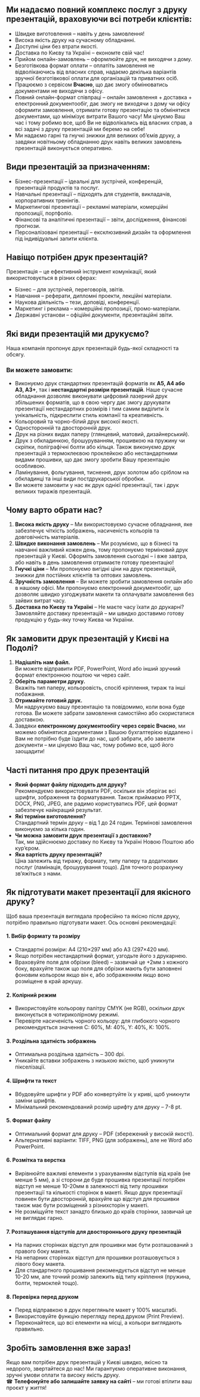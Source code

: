 ## Ми надаємо повний комплекс послуг з друку презентацій, враховуючи всі потреби клієнтів:

- Швидке виготовлення – навіть у день замовлення!
- Висока якість друку на сучасному обладнанні.
- Доступні ціни без втрати якості.
- Доставка по Києву та Україні – економте свій час!
- Прийом онлайн-замовлень – оформлюйте друк, не виходячи з дому.
- Безготівкова формат оплати – оплатіть замовлення не відволікаючись від власних справ, надаємо декілька варіантів зручної безготівкової оплати для організацій та приватних осіб.
- Працюємо з сервісом **Вчасно**, що дає змогу обмінюватись документами не виходячи з офісу.
- Повний онлайн-формат співпраці – онлайн замовлення + доставка + електронний документообіг, дає змогу не виходячи з дому чи офісу оформити замовлення, отримати готову презентацію та обмінятися документами, що мінімізує витрати Вашого часу! Ми цінуємо Ваш час і тому робимо все, щоб Ви не відволікались від власних справ, а всі задачі з друку презентацій ми беремо на себе!
- Ми надаємо гарні та гнучкі знижки для великих об’ємів друку, а завдяки новітньому обладнанню друк навіть великих замовлень презентацій виконується оперативно.

## Види презентацій за призначенням:

- Бізнес-презентації – ідеальні для зустрічей, конференцій, презентацій продуктів та послуг.
- Навчальні презентації – підходять для студентів, викладачів, корпоративних тренінгів.
- Маркетингові презентації – рекламні матеріали, комерційні пропозиції, портфоліо.
- Фінансові та аналітичні презентації – звіти, дослідження, фінансові прогнози.
- Персоналізовані презентації – ексклюзивний дизайн та оформлення під індивідуальні запити клієнта.

## Навіщо потрібен друк презентацій?

Презентація – це ефективний інструмент комунікації, який використовується в різних сферах:

- Бізнес – для зустрічей, переговорів, звітів.
- Навчання – реферати, дипломні проекти, лекційні матеріали.
- Наукова діяльність – тези, доповіді, конференції.
- Маркетинг і реклама – комерційні пропозиції, промо-матеріали.
- Державні установи – офіційні документи, презентаційні звіти.

## Які види презентацій ми друкуємо?

Наша компанія пропонує друк презентацій будь-якої складності та обсягу.

### Ви можете замовити:

- Виконуємо друк стандартних презентацій форматів як **А5, А4 або А3, А3+**, так і **нестандартні розміри презентацій**. Наше сучасне обладнання дозволяє виконувати цифровий лазерний друк збільшених форматів, що в свою чергу дає змогу друкувати презентації нестандартних розмірів і тим самим виділити їх унікальність, підкреслити стиль компанії та креативність.
- Кольоровий та чорно-білий друк високої якості.
- Односторонній та двосторонній друк.
- Друк на різних видах паперу (глянцевий, матовий, дизайнерський).
- Друк з обкладинкою, брошуруванням, прошивкою на пружину чи скріпки, поліграфічні болти або кільця. Також виконуємо друк презентацій з термоклеєвою проклейкою або нестандартними видами прошивки, що дає змогу зробити Вашу презентацію особливою.
- Ламінування, фольгування, тиснення, друк золотом або сріблом на обкладинці та інші види постдрукарської обробки.
- Ви можете замовити у нас як друк однієї презентації, так і друк великих тиражів презентацій.

## Чому варто обрати нас?

1. **Висока якість друку** – Ми використовуємо сучасне обладнання, яке забезпечує чіткість зображень, насиченість кольорів та довговічність матеріалів.
2. **Швидке виконання замовлень** – Ми розуміємо, що в бізнесі та навчанні важливий кожен день, тому пропонуємо терміновий друк презентацій у Києві. Оформіть замовлення сьогодні – і вже завтра, або навіть в день замовлення отримаєте готову презентацію!
3. **Гнучкі ціни** – Ми пропонуємо вигідні ціни на друк презентацій, знижки для постійних клієнтів та оптових замовлень.
4. **Зручність замовлення** – Ви можете зробити замовлення онлайн або в нашому офісі. Ми пропонуємо електронний документообіг, що дозволяє швидко узгоджувати макети та оплачувати замовлення без зайвих витрат часу.
5. **Доставка по Києву та Україні** – Не маєте часу їхати до друкарні? Замовляйте доставку презентацій – ми швидко доставимо готову продукцію у будь-яку точку Києва чи України.

## Як замовити друк презентацій у Києві на Подолі?

1. **Надішліть нам файл.**  
   Ви можете відправити PDF, PowerPoint, Word або інший зручний формат електронною поштою чи через сайт.
2. **Оберіть параметри друку.**  
   Вкажіть тип паперу, кольоровість, спосіб кріплення, тираж та інші побажання.
3. **Отримайте готовий друк.**  
   Ми надрукуємо вашу презентацію та повідомимо, коли вона буде готова. Ви можете забрати замовлення самостійно або скористатися доставкою.
4. Завдяки **електронному документообігу через сервіс Вчасно**, ми можемо обмінятися документами з Вашою бухгалтерією віддалено і Вам не потрібно буде їздити до нас, щоб забрати, або завезти документи – ми цінуємо Ваш час, тому робимо все, щоб його заощадити!

## Часті питання про друк презентацій

- **Який формат файлу підходить для друку?**  
  Рекомендуємо використовувати PDF, оскільки він зберігає всі шрифти, зображення та форматування. Також приймаємо PPTX, DOCX, PNG, JPEG, але радимо користуватись PDF, цей формат забезпечує найкращий результат.
- **Які терміни виготовлення?**  
  Стандартний термін друку – від 1 до 24 годин. Термінові замовлення виконуємо за кілька годин.
- **Чи можна замовити друк презентації з доставкою?**  
  Так, ми здійснюємо доставку по Києву та Україні Новою Поштою або кур’єром.
- **Яка вартість друку презентацій?**  
  Ціна залежить від тиражу, формату, типу паперу та додаткових послуг (ламінація, брошурування тощо). Для точного розрахунку зв’яжіться з нами.
## Як підготувати макет презентації для якісного друку?

Щоб ваша презентація виглядала професійно та якісно після друку, потрібно правильно підготувати макет. Ось основні рекомендації:  

#### 1. **Вибір формату та розміру**  
- Стандартні розміри: A4 (210×297 мм) або A3 (297×420 мм).  
- Якщо потрібен нестандартний формат, узгодьте його з друкарнею.  
- Враховуйте поля для обрізки (bleed) – зазвичай це +2мм з кожного боку, врахуйте також що поля для обрізки мають бути заповнені фоновим кольором якщо він є, або зображенням якщо воно розміщене в край аркушу.  

#### 2. **Колірний режим**  
- Використовуйте кольорову палітру CMYK (не RGB), оскільки друк виконується в чотириколірному режимі.  
- Перевірте насиченість чорного кольору: для глибокого чорного рекомендується значення C: 60%, M: 40%, Y: 40%, K: 100%.  

#### 3. **Роздільна здатність зображень**  
- Оптимальна роздільна здатність – 300 dpi.  
- Уникайте вставки зображень з низькою якістю, щоб уникнути пікселізації.  

#### 4. **Шрифти та текст**  
- Вбудовуйте шрифти у PDF або конвертуйте їх у криві, щоб уникнути заміни шрифтів.  
- Мінімальний рекомендований розмір шрифту для друку – 7-8 pt.  

#### 5. **Формат файлу**  
- Оптимальний формат для друку – PDF (збережений у високій якості).  
- Альтернативні варіанти: TIFF, PNG (для зображень), але не Word або PowerPoint.  

#### 6. **Розмітка та верстка**  
- Вирівнюйте важливі елементи з урахуванням відступів від країв (не менше 5 мм), а зі сторони де буде прошивка презентації потрібен відступ не менше 10-20мм в залежності від типу прошивки презентації та кількості сторінок в макеті. Якщо друк презентації повинен бути двосторонній, врахуйте що відступ для прошивки також має бути розміщений з різнихсторін у макеті.
- Не розміщуйте текст занадто близько до країв сторінки, зазвичай це не виглядає гарно.

#### 7. **Розташування відступів для двостороннього друку презентацій**

- На парних сторінках відступ для прошивки має бути розташований з правого боку макета.
- На непарних сторінках відступ для прошивки розташовується з лівого боку макета.
- Для стандартного прошивання рекомендується відступ не менше 10-20 мм, але точний розмір залежить від типу кріплення (пружина, болти, термоклей тощо).

#### 8. **Перевірка перед друком**  
- Перед відправкою в друк перегляньте макет у 100% масштабі.  
- Використовуйте функцію перегляду перед друком (Print Preview).  
- Переконайтеся, що всі елементи на місці, а кольори виглядають правильно.  

## Зробіть замовлення вже зараз!

Якщо вам потрібен друк презентацій у Києві швидко, якісно та недорого, звертайтеся до нас! Ми гарантуємо оперативне виконання, зручні умови оплати та високу якість друку.  
☎ **Телефонуйте або залишайте заявку на сайті** – ми готові втілити ваш проєкт у життя!
